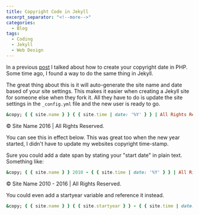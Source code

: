 ```yaml
---
title: Copyright Code in Jekyll
excerpt_separator: "<!--more-->"
categories:
  - Blog
tags:
  - Coding
  - Jekyll  
  - Web Design
---
```


In a previous [post](/blog/2015/03/10/Copyright-Code-in-PHP) I talked about how to create your copyright date in PHP. Some time ago, I found a way to do the same thing in Jekyll.

The great thing about this is it will auto-generate the site name and date based of your site settings. This makes it easier when creating a Jekyll site for someone else when they fork it. All they have to do is update the site settings in the `_config.yml` file and the new user is ready to go.

```ruby 
&copy; { { site.name } } { { site.time | date: '%Y' } } | All Rights Reserved.
```

&copy; Site Name 2016 | All Rights Reserved. 

You can see this in effect below. This was great too when the new year started, I didn't have to update my websites copyright time-stamp.

Sure you could add a date span by stating your "start date" in plain text. Something like:

```ruby
&copy; { { site.name } } 2010 - { { site.time | date: '%Y' } } | All Rights Reserved.
```

&copy; Site Name 2010 - 2016 | All Rights Reserved. 

You could even add a startyear variable and reference it instead.

```ruby 
&copy; { { site.name } } { { site.startyear } } - { { site.time | date: '%Y' } } | All Rights Reserved.
```
